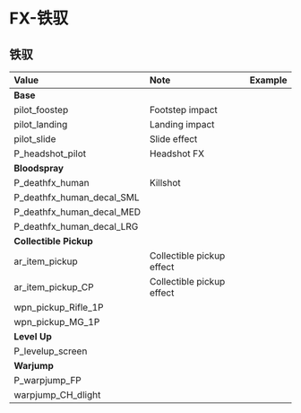 # FX-铁驭

## 铁驭

| Value | Note | Example |
| :--- | :--- | :--- |
| **Base** |  |  |
| pilot\_foostep | Footstep impact |  |
| pilot\_landing | Landing impact |  |
| pilot\_slide | Slide effect |  |
| P\_headshot\_pilot | Headshot FX |  |
| **Bloodspray** |  |  |
| P\_deathfx\_human | Killshot |  |
| P\_deathfx\_human\_decal\_SML |  |  |
| P\_deathfx\_human\_decal\_MED |  |  |
| P\_deathfx\_human\_decal\_LRG |  |  |
| **Collectible Pickup** |  |  |
| ar\_item\_pickup | Collectible pickup effect |  |
| ar\_item\_pickup\_CP | Collectible pickup effect |  |
| wpn\_pickup\_Rifle\_1P |  |  |
| wpn\_pickup\_MG\_1P |  |  |
| **Level Up** |  |  |
| P\_levelup\_screen |  |  |
| **Warjump** |  |  |
| P\_warpjump\_FP |  |  |
| warpjump\_CH\_dlight |  |  |

